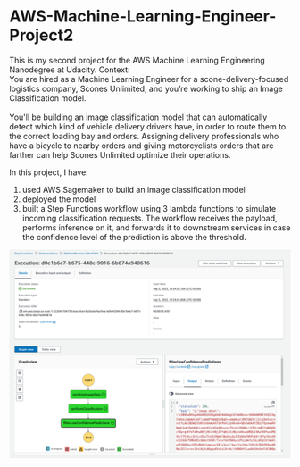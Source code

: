 # AWS-Machine-Learning-Engineer-Project2
This is my second project for the AWS Machine Learning Engineering Nanodegree at Udacity.
Context: <br>
You are hired as a Machine Learning Engineer for a scone-delivery-focused logistics company, Scones Unlimited, and you’re working to ship an Image Classification model. <br><br>
You'll be building an image classification model that can automatically detect which kind of vehicle delivery drivers have, in order to route them to the correct loading bay and orders. Assigning delivery professionals who have a bicycle to nearby orders and giving motorcyclists orders that are farther can help Scones Unlimited optimize their operations.

In this project, I have:
1. used AWS Sagemaker to build an image classification model
2. deployed the model
3. built a Step Functions workflow using 3 lambda functions to simulate incoming classification requests. The workflow receives the payload, performs inference on it, and forwards it to downstream services in case the confidence level of the prediction is above the threshold.
<img src="step-function/working_step_function.png" alt="Prject workflow">
